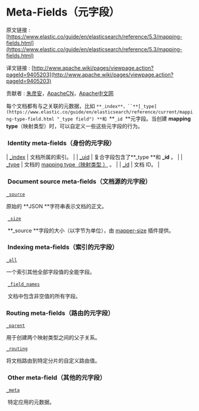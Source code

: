 # Meta-Fields（元字段）

原文链接 : [https://www.elastic.co/guide/en/elasticsearch/reference/5.3/mapping-fields.html](https://www.elastic.co/guide/en/elasticsearch/reference/5.3/mapping-fields.html)

译文链接 : [http://www.apache.wiki/pages/viewpage.action?pageId=9405203](http://www.apache.wiki/pages/viewpage.action?pageId=9405203)

贡献者 : [朱彦安](/display/~zhuyanan)，[ApacheCN](/display/~apachecn)，[Apache中文网](/display/~apachechina)

每个文档都有与之关联的元数据，比如 `**_index**，``**[_type](https://www.elastic.co/guide/en/elasticsearch/reference/current/mapping-type-field.html "_type field") **和 `**`_id `**元字段。当创建 **mapping** **type**（映射类型）时，可以自定义一些这些元字段的行为。

###  Identity meta-fields（身份的元字段）

| [_index](https://www.elastic.co/guide/en/elasticsearch/reference/current/mapping-index-field.html) | 文档所属的索引。 |
| [_uid](https://www.elastic.co/guide/en/elasticsearch/reference/current/mapping-uid-field.html) | 复合字段包含了**_type **和 **_id** 。 |
| [_type](https://www.elastic.co/guide/en/elasticsearch/reference/current/mapping-type-field.html) | 文档的 [mapping type（映射类型 ）](https://www.elastic.co/guide/en/elasticsearch/reference/current/mapping.html#mapping-type) 。 |
| [_id](https://www.elastic.co/guide/en/elasticsearch/reference/current/mapping-id-field.html) | 文档 ID。 |

###  Document source meta-fields（文档源的元字段）

[`_source`](https://www.elastic.co/guide/en/elasticsearch/reference/current/mapping-source-field.html "_source field")

原始的 **JSON **字符串表示文档的正文。

 [`_size`](https://www.elastic.co/guide/en/elasticsearch/plugins/5.3/mapper-size.html)

 **_source **字段的大小（以字节为单位），由 [mapper-size](https://www.elastic.co/guide/en/elasticsearch/plugins/5.3/mapper-size.html) 插件提供。

###  Indexing meta-fields（索引的元字段）

[`_all`](https://www.elastic.co/guide/en/elasticsearch/reference/current/mapping-all-field.html "_all field")

一个索引其他全部字段值的全能字段。

 [`_field_names`](https://www.elastic.co/guide/en/elasticsearch/reference/current/mapping-field-names-field.html "_field_names field")

 文档中包含非空值的所有字段。

### Routing meta-fields（路由的元字段）

[`_parent`](https://www.elastic.co/guide/en/elasticsearch/reference/current/mapping-parent-field.html "_parent field")

用于创建两个映射类型之间的父子关系。

[`_routing`](https://www.elastic.co/guide/en/elasticsearch/reference/current/mapping-routing-field.html "_routing field")

将文档路由到特定分片的自定义路由值。

###  Other meta-field（其他的元字段）

[`_meta`](https://www.elastic.co/guide/en/elasticsearch/reference/current/mapping-meta-field.html "_meta field")

 特定应用的元数据。